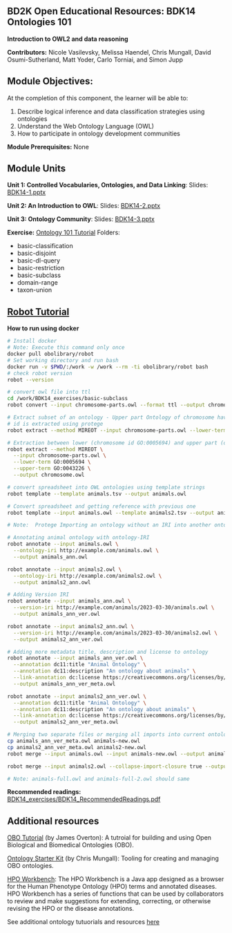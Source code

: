 ## BD2K Open Educational Resources: BDK14 Ontologies 101

**Introduction to OWL2 and data reasoning**

**Contributors:** Nicole Vasilevsky, Melissa Haendel, Chris Mungall, David Osumi-Sutherland, Matt Yoder, Carlo Torniai, and Simon Jupp

## Module Objectives:
At the completion of this component, the learner will be able to:
1. Describe logical inference and data classification strategies using ontologies
2. Understand the Web Ontology Language (OWL)
3. How to participate in ontology development communities

**Module Prerequisites:** None

## Module Units
**Unit 1: Controlled Vocabularies, Ontologies, and Data Linking**: Slides: [BDK14-1.pptx](https://github.com/OHSUBD2K/BDK14-Ontologies-101/blob/master/BDK14-1.pptx)

**Unit 2: An Introduction to OWL**: Slides: [BDK14-2.pptx](https://github.com/OHSUBD2K/BDK14-Ontologies-101/blob/master/BDK14-2.pptx)

**Unit 3: Ontology Community**: Slides: [BDK14-3.pptx](https://github.com/OHSUBD2K/BDK14-Ontologies-101/blob/master/BDK14-3.pptx)

**Exercise:**
[Ontology 101 Tutorial](http://ontology101tutorial.readthedocs.io/en/latest/)
Folders:
- basic-classification
- basic-disjoint
- basic-dl-query
- basic-restriction
- basic-subclass
- domain-range
- taxon-union

## [Robot Tutorial](https://oboacademy.github.io/obook/tutorial/robot-tutorial-1/)

**How to run using docker**
```bash
# Install docker
# Note: Execute this command only once
docker pull obolibrary/robot
# Set working directory and run bash
docker run -v $PWD/:/work -w /work --rm -ti obolibrary/robot bash
# check robot version
robot --version

# convert owl file into ttl
cd /work/BDK14_exercises/basic-subclass
robot convert --input chromosome-parts.owl --format ttl --output chromosome-parts.ttl

# Extract subset of an ontology - Upper part Ontology of chromosome having id GO:0005694
# id is extracted using protege
robot extract --method MIREOT --input chromosome-parts.owl --lower-term GO:0005694 --output chromosome-full.owl

# Extraction between lower (chromosome id GO:0005694) and upper part (organelle id GO:0043226)
robot extract --method MIREOT \
  --input chromosome-parts.owl \
  --lower-term GO:0005694 \
  --upper-term GO:0043226 \
  --output chromosome.owl

# convert spreadsheet into OWL ontologies using template strings
robot template --template animals.tsv --output animals.owl

# Convert spreadsheet and getting reference with previous one
robot template --input animals.owl --template animals2.tsv --output animals2.owl

# Note:  Protege Importing an ontology without an IRI into another ontology without an IRI can cause some problems

# Annotating animal ontology with ontology-IRI
robot annotate --input animals.owl \
  --ontology-iri http://example.com/animals.owl \
  --output animals_ann.owl

robot annotate --input animals2.owl \
  --ontology-iri http://example.com/animals2.owl \
  --output animals2_ann.owl

# Adding Version IRI
robot annotate --input animals_ann.owl \
  --version-iri http://example.com/animals/2023-03-30/animals.owl \
  --output animals_ann_ver.owl

robot annotate --input animals2_ann.owl \
  --version-iri http://example.com/animals/2023-03-30/animals2.owl \
  --output animals2_ann_ver.owl

# Adding more metadata title, description and license to ontology
robot annotate --input animals_ann_ver.owl \
  --annotation dc11:title "Animal Ontology" \
  --annotation dc11:description "An ontology about animals" \
  --link-annotation dc:license https://creativecommons.org/licenses/by/4.0/ \
  --output animals_ann_ver_meta.owl

robot annotate --input animals2_ann_ver.owl \
  --annotation dc11:title "Animal Ontology" \
  --annotation dc11:description "An ontology about animals" \
  --link-annotation dc:license https://creativecommons.org/licenses/by/4.0/ \
  --output animals2_ann_ver_meta.owl

# Merging two separate files or merging all imports into current ontology file
cp animals_ann_ver_meta.owl animals-new.owl
cp animals2_ann_ver_meta.owl animals2-new.owl
robot merge --input animals.owl --input animals-new.owl --output animals-full.owl

robot merge --input animals2.owl --collapse-import-closure true --output animals-full-2.owl

# Note: animals-full.owl and animals-full-2.owl should same

```



**Recommended readings:**
[BDK14_exercises/BDK14_RecommendedReadings.pdf](https://github.com/OHSUBD2K/BDK14-Ontologies-101/blob/master/BDK14_exercises/BDK14_RecommendedReadings.pdf)

## Additional resources

[OBO Tutorial](https://github.com/jamesaoverton/obo-tutorial) (by James Overton): A tutroial for building and using Open Biological and Biomedical Ontologies (OBO).

[Ontology Starter Kit](https://github.com/INCATools/ontology-starter-kit) (by Chris Mungall): Tooling for creating and managing OBO ontologies.

[HPO Workbench](http://hpo-workbench.readthedocs.io/en/latest/): The HPO Workbench is a Java app designed as a browser for the Human Phenotype Ontology (HPO) terms and annotated diseases. HPO Workbench has a series of functions that can be used by collaborators to review and make suggestions for extending, correcting, or otherwise revising the HPO or the disease annotations.

See additional ontology tutuorials and resources [here](https://tislab.org/ontologyResources.html)

